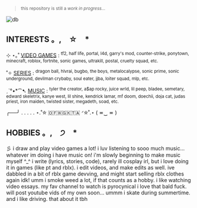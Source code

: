 > <sup> this repository is still a *work in progress...* </sup>

![db](https://64.media.tumblr.com/dcf0c6afa4798fa07a833017e3620f8e/0f76993d06cecbb4-5e/s400x600/46d91d761c108aaaa9f79a9463f9c6d14a771154.gifv)

## INTERESTS 。,　☆　*　
⊹ ⋆｡˚ <ins>VIDEO GAMES</ins> : <sup> tf2, half life, portal, l4d, garry's mod, counter-strike, ponytown, minecraft, roblox, fortnite, sonic games, ultrakill, postal, cruelty squad, etc. </sup>

˚✧ <ins>SERIES</ins> : <sup> dragon ball, hlvrai, bugbo, the boys, metalocalypse, sonic prime, sonic underground, devilman crybaby, soul eater, jjba, loiter squad, mlp, etc. </sup>

ˏˋ°•*⁀➷ <ins>MUSIC</ins> : <sup> tyler the creator, a$ap rocky, juice wrld, lil peep, bladee, semetary, edward skeletrix, kanye west, lil shine, kendrick lamar, mf doom, doechii, doja cat, judas priest, iron maiden, twisted sister, megadeth, soad, etc. </sup>

╭──╯ . . . . .  ⋆.˚✮ ​🇴​​🇫​​🇼​​🇬​​🇰​​🇹​​🇦​ ᐟ✮˚.⋆ ( ≖‿  ≖ )

## HOBBIES 。,　੭　*

彡 i draw and play video games a lot! i luv listening to sooo much music... whatever im doing i have music on! i'm slowly beginning to make music myself ^_^ i write (lyrics, stories, code), rarely ill cosplay irl, but i love doing it in games (like pt and rblx). i edit videos, and make edits as well. ive dabbled in a bit of rblx game devving, and might start selling rblx clothes again idk! umm i smoke weed a lot, if that counts as a hobby. i like watching video essays. my fav channel to watch is pyrocynical i love that bald fuck. will post youtube vids of my own soon... ummm i skate during summertime. and i like driving. that about it tbh

